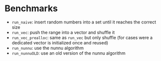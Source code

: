 # Benchmarks
- `run_naive`: insert random numbers into a set until it reaches the correct size
- `run_vec`: push the range into a vector and shuffle it
- `run_vec_prealloc`: same as `run_vec` but only shuffle (for cases were a dedicated vector is initialized once and reused)
- `run_nunnu`: use the nunnu algorithm
- `run_nunnuOLD`: use an old version of the nunnu algorithm
